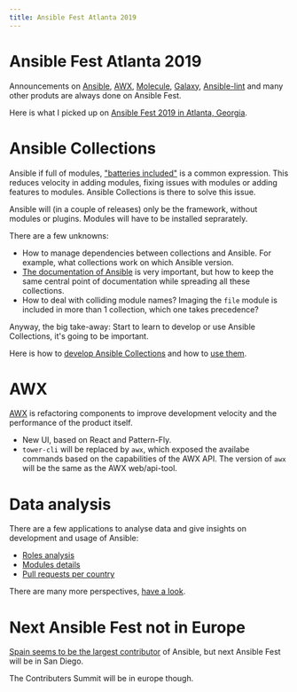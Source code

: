 ```yaml
---
title: Ansible Fest Atlanta 2019
---
```


# Ansible Fest Atlanta 2019

Announcements on [Ansible](https://www.ansible.com/), [AWX](https://www.ansible.com/products/awx-project/faq), [Molecule](https://molecule.readthedocs.io/en/stable/), [Galaxy](https://galaxy.ansible.com/), [Ansible-lint](https://docs.ansible.com/ansible-lint/) and many other produts are always done on Ansible Fest.

Here is what I picked up on [Ansible Fest 2019 in Atlanta, Georgia](https://www.ansible.com/ansiblefest).

# Ansible Collections

Ansible if full of modules, ["batteries included"](https://www.ansible.com/use-cases/configuration-management) is a common expression. This reduces velocity in adding modules, fixing issues with modules or adding features to modules. Ansible Collections is there to solve this issue.

Ansible will (in a couple of releases) only be the framework, without modules or plugins. Modules will have to be installed seprarately.

There are a few unknowns:
- How to manage dependencies between collections and Ansible. For example, what collections work on which Ansible version.
- [The documentation of Ansible](https://docs.ansible.com/) is very important, but how to keep the same central point of documentation while spreading all these collections.
- How to deal with colliding module names? Imaging the `file` module is included in more than 1 collection, which one takes precedence?

Anyway, the big take-away: Start to learn to develop or use Ansible Collections, it's going to be important.

Here is how to [develop Ansible Collections](https://docs.ansible.com/ansible/devel/dev_guide/developing_collections.html) and how to [use them](https://docs.ansible.com/ansible/devel/user_guide/collections_using.html).

# AWX

[AWX](https://www.ansible.com/products/awx-project) is refactoring components to improve development velocity and the performance of the product itself.

- New UI, based on React and Pattern-Fly.
- `tower-cli` will be replaced by `awx`, which exposed the availabe commands based on the capabilities of the AWX API. The version of `awx` will be the same as the AWX web/api-tool.

# Data analysis

There are a few applications to analyse data and give insights on development and usage of Ansible:

- [Roles analysis](https://stats.eng.ansible.com/apps/galaxy/RolesStats.html)
- [Modules details](https://stats.eng.ansible.com/apps/docs/ModuleMomentum.html)
- [Pull requests per country](https://stats.eng.ansible.com/apps/docs/newmap.html)

There are many more perspectives, [have a look](https://stats.eng.ansible.com/apps/).

# Next Ansible Fest not in Europe

[Spain seems to be the largest contributor](https://stats.eng.ansible.com/apps/docs/newmap.html) of Ansible, but next Ansible Fest will be in San Diego.

The Contributers Summit will be in europe though.
